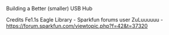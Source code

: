 Building a Better (smaller) USB Hub


Credits
Fe1.1s Eagle Library - Sparkfun forums user ZuLuuuuuu - https://forum.sparkfun.com/viewtopic.php?f=42&t=37320

